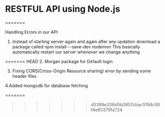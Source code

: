# RESTFUL API using Node.js



=======

Handling Errors in our API
1. Instead of starting server again and again after any updation download a package called npm install --save-dev nodemon
   This basically automatically restart our server whenever we change anything


<<<<<<< HEAD
2. Morgan package for Default login 

3. Fixing CORS(Cross-Origin Resource sharing) error by sending some header files

4.Added mongodb for database fetching

=======
>>>>>>> d5399e206d5b0807cbac5194c95f4e80379fa724
